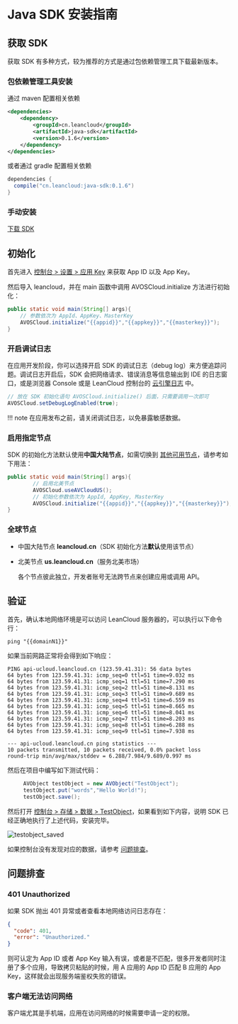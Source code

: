 
# Java SDK 安装指南

## 获取 SDK

获取 SDK 有多种方式，较为推荐的方式是通过包依赖管理工具下载最新版本。

### 包依赖管理工具安装



通过 maven 配置相关依赖

``` xml
<dependencies>
    <dependency>
        <groupId>cn.leancloud</groupId>
        <artifactId>java-sdk</artifactId>
        <version>0.1.6</version>
    </dependency>
</dependencies>
```

或者通过 gradle 配置相关依赖
```groovy
dependencies {
  compile("cn.leancloud:java-sdk:0.1.6")
}
```



### 手动安装

<a class="btn btn-default" target="_blank" href="sdk_down.html">下载 SDK</a>





## 初始化

首先进入 [控制台 > 设置 > 应用 Key](/app.html?appid={{appid}}#/key) 来获取 App ID 以及 App Key。



然后导入 leancloud，并在 main 函数中调用 AVOSCloud.initialize 方法进行初始化：

```java
public static void main(String[] args){
    // 参数依次为 AppId、AppKey、MasterKey
    AVOSCloud.initialize("{{appid}}","{{appkey}}","{{masterkey}}");
}
```




### 开启调试日志

在应用开发阶段，你可以选择开启 SDK 的调试日志（debug log）来方便追踪问题。调试日志开启后，SDK 会把网络请求、错误消息等信息输出到 IDE 的日志窗口，或是浏览器 Console 或是 LeanCloud 控制台的 [云引擎日志](/dashboard/cloud.html?appid=#/log) 中。

```java
// 放在 SDK 初始化语句 AVOSCloud.initialize() 后面，只需要调用一次即可
AVOSCloud.setDebugLogEnabled(true);
```

!!! note
    在应用发布之前，请关闭调试日志，以免暴露敏感数据。

### 启用指定节点

SDK 的初始化方法默认使用**中国大陆节点**，如需切换到 [其他可用节点](#全球节点)，请参考如下用法：

```java
public static void main(String[] args){
        // 启用北美节点
        AVOSCloud.useAVCloudUS();
        // 初始化参数依次为 AppId, AppKey, MasterKey
        AVOSCloud.initialize("{{appid}}","{{appkey}}","{{masterkey}}");
}
```


### 全球节点

- 中国大陆节点 **leancloud.cn**（SDK 初始化方法**默认**使用该节点）
- 北美节点 **us.leancloud.cn**（服务北美市场）


  <div class="callout callout-danger">
  <p>各个节点彼此独立，开发者账号无法跨节点来创建应用或调用 API。</p>
</div>


## 验证

首先，确认本地网络环境是可以访问 LeanCloud 服务器的，可以执行以下命令行：

```shell
ping "{{domainN1}}"
```
如果当前网路正常将会得到如下响应：

```shell
PING api-ucloud.leancloud.cn (123.59.41.31): 56 data bytes
64 bytes from 123.59.41.31: icmp_seq=0 ttl=51 time=9.032 ms
64 bytes from 123.59.41.31: icmp_seq=1 ttl=51 time=7.290 ms
64 bytes from 123.59.41.31: icmp_seq=2 ttl=51 time=8.131 ms
64 bytes from 123.59.41.31: icmp_seq=3 ttl=51 time=9.689 ms
64 bytes from 123.59.41.31: icmp_seq=4 ttl=51 time=6.559 ms
64 bytes from 123.59.41.31: icmp_seq=5 ttl=51 time=8.665 ms
64 bytes from 123.59.41.31: icmp_seq=6 ttl=51 time=8.041 ms
64 bytes from 123.59.41.31: icmp_seq=7 ttl=51 time=8.203 ms
64 bytes from 123.59.41.31: icmp_seq=8 ttl=51 time=6.288 ms
64 bytes from 123.59.41.31: icmp_seq=9 ttl=51 time=7.938 ms

--- api-ucloud.leancloud.cn ping statistics ---
10 packets transmitted, 10 packets received, 0.0% packet loss
round-trip min/avg/max/stddev = 6.288/7.984/9.689/0.997 ms
```
然后在项目中编写如下测试代码：




``` java
     AVObject testObject = new AVObject("TestObject");
     testObject.put("words","Hello World!");
     testObject.save();
```


然后打开 [控制台 > 存储 > 数据 > TestObject](/data.html?appid={{appid}}#/TestObject)，如果看到如下内容，说明 SDK 已经正确地执行了上述代码，安装完毕。


![testobject_saved](images/testobject_saved.png)

如果控制台没有发现对应的数据，请参考 [问题排查](#问题排查)。

## 问题排查

### 401 Unauthorized

如果 SDK 抛出 401 异常或者查看本地网络访问日志存在：

```json
{
  "code": 401,
  "error": "Unauthorized."
}
```
则可认定为 App ID 或者 App Key 输入有误，或者是不匹配，很多开发者同时注册了多个应用，导致拷贝粘贴的时候，用 A 应用的 App ID 匹配 B 应用的 App Key，这样就会出现服务端鉴权失败的错误。

### 客户端无法访问网络

客户端尤其是手机端，应用在访问网络的时候需要申请一定的权限。





 
